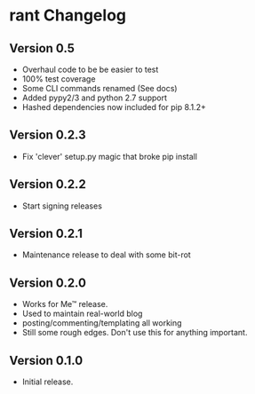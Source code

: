 rant Changelog
==============

Version 0.5
-------------
- Overhaul code to be be easier to test
- 100% test coverage
- Some CLI commands renamed (See docs)
- Added pypy2/3 and python 2.7 support
- Hashed dependencies now included for pip 8.1.2+

Version 0.2.3
-------------
- Fix 'clever' setup.py magic that broke pip install

Version 0.2.2
-------------
- Start signing releases

Version 0.2.1
-------------
- Maintenance release to deal with some bit-rot

Version 0.2.0
-------------
- Works for Me™ release.
- Used to maintain real-world blog
- posting/commenting/templating all working
- Still some rough edges. Don't use this for anything important.

Version 0.1.0
-------------
- Initial release.
